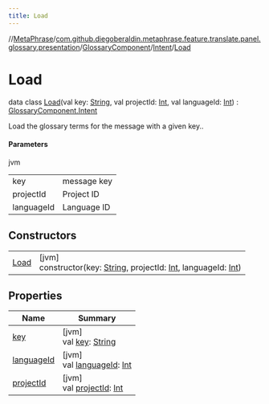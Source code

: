 ```yaml
---
title: Load
---
```

//[MetaPhrase](../../../../../index.html)/[com.github.diegoberaldin.metaphrase.feature.translate.panel.glossary.presentation](../../../index.html)/[GlossaryComponent](../../index.html)/[Intent](../index.html)/[Load](index.html)



# Load

data class [Load](index.html)(val key: [String](https://kotlinlang.org/api/latest/jvm/stdlib/kotlin/-string/index.html), val projectId: [Int](https://kotlinlang.org/api/latest/jvm/stdlib/kotlin/-int/index.html), val languageId: [Int](https://kotlinlang.org/api/latest/jvm/stdlib/kotlin/-int/index.html)) : [GlossaryComponent.Intent](../index.html)

Load the glossary terms for the message with a given key..



#### Parameters


jvm

| | |
|---|---|
| key | message key |
| projectId | Project ID |
| languageId | Language ID |



## Constructors


| | |
|---|---|
| [Load](-load.html) | [jvm]<br>constructor(key: [String](https://kotlinlang.org/api/latest/jvm/stdlib/kotlin/-string/index.html), projectId: [Int](https://kotlinlang.org/api/latest/jvm/stdlib/kotlin/-int/index.html), languageId: [Int](https://kotlinlang.org/api/latest/jvm/stdlib/kotlin/-int/index.html)) |


## Properties


| Name | Summary |
|---|---|
| [key](key.html) | [jvm]<br>val [key](key.html): [String](https://kotlinlang.org/api/latest/jvm/stdlib/kotlin/-string/index.html) |
| [languageId](language-id.html) | [jvm]<br>val [languageId](language-id.html): [Int](https://kotlinlang.org/api/latest/jvm/stdlib/kotlin/-int/index.html) |
| [projectId](project-id.html) | [jvm]<br>val [projectId](project-id.html): [Int](https://kotlinlang.org/api/latest/jvm/stdlib/kotlin/-int/index.html) |

